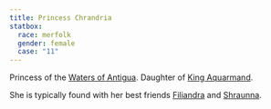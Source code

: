 ```yaml
---
title: Princess Chrandria
statbox:
  race: merfolk
  gender: female
  case: "11"
---
```


Princess of the [Waters of Antigua](../locales/antigua).
Daughter of [King Aquarmand](aquarmand).

She is typically found with her best friends
[Filiandra](filiandra) and [Shraunna](shraunna).
